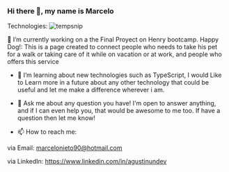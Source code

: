### Hi there 👋, my name is Marcelo 


Technologies:
![tempsnip](https://user-images.githubusercontent.com/86071721/142508789-c431106d-b449-4e50-a042-30321512f81d.png)



🔭 I’m currently working on a the Final Proyect on Henry bootcamp. Happy Dog!: This is a page created to connect people who needs to take his pet for a walk or taking care of it while on vacation or at work, and people who offers this service

- 🌱 I’m learning about new technologies such as TypeScript, I would Like to Learn more in a future about any other technology that could be useful and let me make a difference wherever i am.

- 💬 Ask me about any question you have! I'm open to answer anything, and if I can even help you, that would be awesome to me too. If have a question then let me know!

- 📫 How to reach me:

via Email: marcelonieto90@hotmail.com

via LinkedIn: https://www.linkedin.com/in/agustinundev
